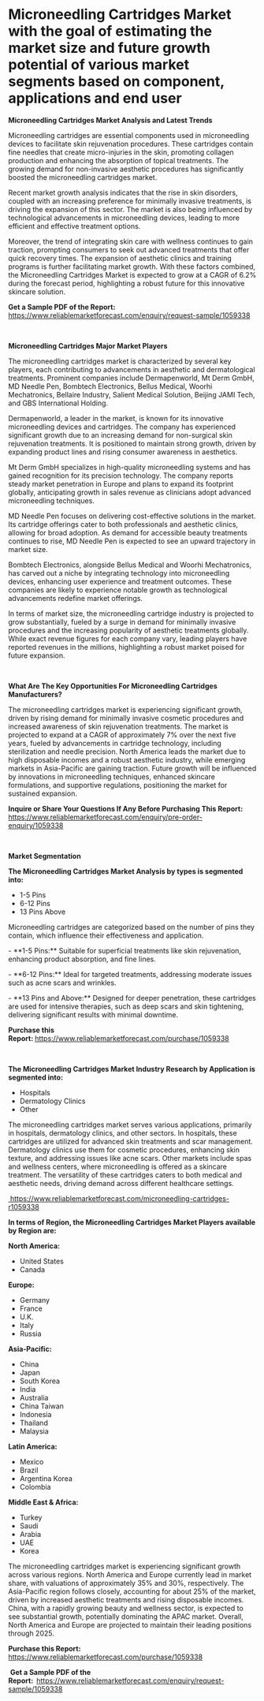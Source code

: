 <p><h1>Microneedling Cartridges Market with the goal of estimating the market size and future growth potential of various market segments based on component, applications and end user</h1></p><p><strong>Microneedling Cartridges Market Analysis and Latest Trends</strong></p>
<p><p>Microneedling cartridges are essential components used in microneedling devices to facilitate skin rejuvenation procedures. These cartridges contain fine needles that create micro-injuries in the skin, promoting collagen production and enhancing the absorption of topical treatments. The growing demand for non-invasive aesthetic procedures has significantly boosted the microneedling cartridges market.</p><p>Recent market growth analysis indicates that the rise in skin disorders, coupled with an increasing preference for minimally invasive treatments, is driving the expansion of this sector. The market is also being influenced by technological advancements in microneedling devices, leading to more efficient and effective treatment options. </p><p>Moreover, the trend of integrating skin care with wellness continues to gain traction, prompting consumers to seek out advanced treatments that offer quick recovery times. The expansion of aesthetic clinics and training programs is further facilitating market growth. With these factors combined, the Microneedling Cartridges Market is expected to grow at a CAGR of 6.2% during the forecast period, highlighting a robust future for this innovative skincare solution.</p></p>
<p><strong>Get a Sample PDF of the Report:&nbsp;</strong> <a href="https://www.reliablemarketforecast.com/enquiry/request-sample/1059338?utm_campaign=3521&utm_medium=2&utm_source=Github&utm_content=ia&utm_term=13042025&utm_id=microneedling-cartridges">https://www.reliablemarketforecast.com/enquiry/request-sample/1059338</a></p>
<p>&nbsp;</p>
<p><strong>Microneedling Cartridges Major Market Players</strong></p>
<p><p>The microneedling cartridges market is characterized by several key players, each contributing to advancements in aesthetic and dermatological treatments. Prominent companies include Dermapenworld, Mt Derm GmbH, MD Needle Pen, Bombtech Electronics, Bellus Medical, Woorhi Mechatronics, Bellaire Industry, Salient Medical Solution, Beijing JAMI Tech, and GBS International Holding.</p><p>Dermapenworld, a leader in the market, is known for its innovative microneedling devices and cartridges. The company has experienced significant growth due to an increasing demand for non-surgical skin rejuvenation treatments. It is positioned to maintain strong growth, driven by expanding product lines and rising consumer awareness in aesthetics.</p><p>Mt Derm GmbH specializes in high-quality microneedling systems and has gained recognition for its precision technology. The company reports steady market penetration in Europe and plans to expand its footprint globally, anticipating growth in sales revenue as clinicians adopt advanced microneedling techniques.</p><p>MD Needle Pen focuses on delivering cost-effective solutions in the market. Its cartridge offerings cater to both professionals and aesthetic clinics, allowing for broad adoption. As demand for accessible beauty treatments continues to rise, MD Needle Pen is expected to see an upward trajectory in market size.</p><p>Bombtech Electronics, alongside Bellus Medical and Woorhi Mechatronics, has carved out a niche by integrating technology into microneedling devices, enhancing user experience and treatment outcomes. These companies are likely to experience notable growth as technological advancements redefine market offerings.</p><p>In terms of market size, the microneedling cartridge industry is projected to grow substantially, fueled by a surge in demand for minimally invasive procedures and the increasing popularity of aesthetic treatments globally. While exact revenue figures for each company vary, leading players have reported revenues in the millions, highlighting a robust market poised for future expansion.</p></p>
<p>&nbsp;</p>
<p><strong>What Are The Key Opportunities For Microneedling Cartridges Manufacturers?</strong></p>
<p><p>The microneedling cartridges market is experiencing significant growth, driven by rising demand for minimally invasive cosmetic procedures and increased awareness of skin rejuvenation treatments. The market is projected to expand at a CAGR of approximately 7% over the next five years, fueled by advancements in cartridge technology, including sterilization and needle precision. North America leads the market due to high disposable incomes and a robust aesthetic industry, while emerging markets in Asia-Pacific are gaining traction. Future growth will be influenced by innovations in microneedling techniques, enhanced skincare formulations, and supportive regulations, positioning the market for sustained expansion.</p></p>
<p><strong>Inquire or Share Your Questions If Any Before Purchasing This Report:</strong> <a href="https://www.reliablemarketforecast.com/enquiry/pre-order-enquiry/1059338?utm_campaign=3521&utm_medium=2&utm_source=Github&utm_content=ia&utm_term=13042025&utm_id=microneedling-cartridges">https://www.reliablemarketforecast.com/enquiry/pre-order-enquiry/1059338</a></p>
<p>&nbsp;</p>
<p><strong>Market Segmentation</strong></p>
<p><strong>The Microneedling Cartridges Market Analysis by types is segmented into:</strong></p>
<p><ul><li>1-5 Pins</li><li>6-12 Pins</li><li>13 Pins Above</li></ul></p>
<p><p>Microneedling cartridges are categorized based on the number of pins they contain, which influence their effectiveness and application. </p><p>- **1-5 Pins:** Suitable for superficial treatments like skin rejuvenation, enhancing product absorption, and fine lines. </p><p>- **6-12 Pins:** Ideal for targeted treatments, addressing moderate issues such as acne scars and wrinkles. </p><p>- **13 Pins and Above:** Designed for deeper penetration, these cartridges are used for intensive therapies, such as deep scars and skin tightening, delivering significant results with minimal downtime.</p></p>
<p><strong>Purchase this Report:&nbsp;</strong><a href="https://www.reliablemarketforecast.com/purchase/1059338?utm_campaign=3521&utm_medium=2&utm_source=Github&utm_content=ia&utm_term=13042025&utm_id=microneedling-cartridges">https://www.reliablemarketforecast.com/purchase/1059338</a></p>
<p>&nbsp;</p>
<p><strong>The Microneedling Cartridges Market Industry Research by Application is segmented into:</strong></p>
<p><ul><li>Hospitals</li><li>Dermatology Clinics</li><li>Other</li></ul></p>
<p><p>The microneedling cartridges market serves various applications, primarily in hospitals, dermatology clinics, and other sectors. In hospitals, these cartridges are utilized for advanced skin treatments and scar management. Dermatology clinics use them for cosmetic procedures, enhancing skin texture, and addressing issues like acne scars. Other markets include spas and wellness centers, where microneedling is offered as a skincare treatment. The versatility of these cartridges caters to both medical and aesthetic needs, driving demand across different healthcare settings.</p></p>
<p><a href="https://www.reliablemarketforecast.com/microneedling-cartridges-r1059338?utm_campaign=3521&utm_medium=2&utm_source=Github&utm_content=ia&utm_term=13042025&utm_id=microneedling-cartridges">&nbsp;https://www.reliablemarketforecast.com/microneedling-cartridges-r1059338</a></p>
<p><strong>In terms of Region, the Microneedling Cartridges Market Players available by Region are:</strong></p>
<p>
    <p> <strong> North America: </strong>
        <ul>
            <li>United States</li>
            <li>Canada</li>
        </ul>
        </p> 
    <p> <strong> Europe: </strong>
        <ul>
            <li>Germany</li>
            <li>France</li>
            <li>U.K.</li>
            <li>Italy</li>
            <li>Russia</li>
        </ul>
        </p> 
    <p> <strong> Asia-Pacific: </strong>
        <ul>
            <li>China</li>
            <li>Japan</li>
            <li>South Korea</li>
            <li>India</li>
            <li>Australia</li>
            <li>China Taiwan</li>
            <li>Indonesia</li>
            <li>Thailand</li>
            <li>Malaysia</li>
        </ul>
        </p> 
    <p> <strong> Latin America: </strong>
        <ul>
            <li>Mexico</li>
            <li>Brazil</li>
            <li>Argentina Korea</li>
            <li>Colombia</li>
        </ul>
        </p> 
    <p> <strong> Middle East & Africa: </strong>
        <ul>
            <li>Turkey</li>
            <li>Saudi</li>
            <li>Arabia</li>
            <li>UAE</li>
            <li>Korea</li>
        </ul>
    </p>
    </p>
<p><p>The microneedling cartridges market is experiencing significant growth across various regions. North America and Europe currently lead in market share, with valuations of approximately 35% and 30%, respectively. The Asia-Pacific region follows closely, accounting for about 25% of the market, driven by increased aesthetic treatments and rising disposable incomes. China, with a rapidly growing beauty and wellness sector, is expected to see substantial growth, potentially dominating the APAC market. Overall, North America and Europe are projected to maintain their leading positions through 2025.</p></p>
<p><strong>Purchase this Report: </strong><a href="https://www.reliablemarketforecast.com/purchase/1059338?utm_campaign=3521&utm_medium=2&utm_source=Github&utm_content=ia&utm_term=13042025&utm_id=microneedling-cartridges">https://www.reliablemarketforecast.com/purchase/1059338</a></p>
<p>&nbsp;<strong>Get a Sample PDF of the Report:&nbsp;&nbsp;</strong><a href="https://www.reliablemarketforecast.com/enquiry/request-sample/1059338?utm_campaign=3521&utm_medium=2&utm_source=Github&utm_content=ia&utm_term=13042025&utm_id=microneedling-cartridges">https://www.reliablemarketforecast.com/enquiry/request-sample/1059338</a></p>
<p><strong></strong></p>
<p><p></p><p></p><p></p></p>